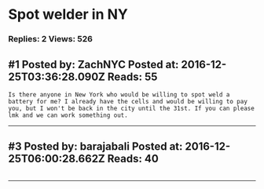 # Spot welder in NY

### Replies: 2 Views: 526

## \#1 Posted by: ZachNYC Posted at: 2016-12-25T03:36:28.090Z Reads: 55

```
Is there anyone in New York who would be willing to spot weld a battery for me? I already have the cells and would be willing to pay you, but I won't be back in the city until the 31st. If you can please lmk and we can work something out.
```

---
## \#3 Posted by: barajabali Posted at: 2016-12-25T06:00:28.662Z Reads: 40

```

```

---
